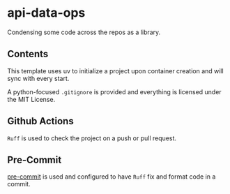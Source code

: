 # api-data-ops

Condensing some code across the repos as a library.

## Contents

This template uses uv to initialize a project upon container 
creation and will sync with every start.

A python-focused `.gitignore` is provided and everything is licensed 
under the MIT License.

## Github Actions

`Ruff` is used to check the project on a push or pull request.


## Pre-Commit

[pre-commit](https://pre-commit.com/) is used and configured to have `Ruff`
fix and format code in a commit.
